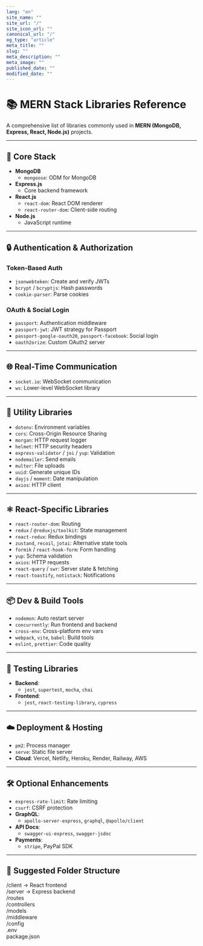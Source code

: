 ```yaml
---
lang: "en"
site_name: ""
site_url: "/"
site_icon_url: ""
canonical_url: "/"
og_type: "article"
meta_title: ""
slug: ""
meta_description: ""
meta_image: ""
published_date: ""
modified_date: ""
---
```



# 📚 MERN Stack Libraries Reference

A comprehensive list of libraries commonly used in **MERN (MongoDB, Express, React, Node.js)** projects.

---

## 🔧 Core Stack

- **MongoDB**
  - `mongoose`: ODM for MongoDB
- **Express.js**
  - Core backend framework
- **React.js**
  - `react-dom`: React DOM renderer
  - `react-router-dom`: Client-side routing
- **Node.js**
  - JavaScript runtime

---

## 🔒 Authentication & Authorization

### Token-Based Auth

- `jsonwebtoken`: Create and verify JWTs
- `bcrypt` / `bcryptjs`: Hash passwords
- `cookie-parser`: Parse cookies

### OAuth & Social Login

- `passport`: Authentication middleware
- `passport-jwt`: JWT strategy for Passport
- `passport-google-oauth20`, `passport-facebook`: Social login
- `oauth2orize`: Custom OAuth2 server

---

## 🌐 Real-Time Communication

- `socket.io`: WebSocket communication
- `ws`: Lower-level WebSocket library

---

## 🧰 Utility Libraries

- `dotenv`: Environment variables
- `cors`: Cross-Origin Resource Sharing
- `morgan`: HTTP request logger
- `helmet`: HTTP security headers
- `express-validator` / `joi` / `yup`: Validation
- `nodemailer`: Send emails
- `multer`: File uploads
- `uuid`: Generate unique IDs
- `dayjs` / `moment`: Date manipulation
- `axios`: HTTP client

---

## ⚛️ React-Specific Libraries

- `react-router-dom`: Routing
- `redux` / `@reduxjs/toolkit`: State management
- `react-redux`: Redux bindings
- `zustand`, `recoil`, `jotai`: Alternative state tools
- `formik` / `react-hook-form`: Form handling
- `yup`: Schema validation
- `axios`: HTTP requests
- `react-query` / `swr`: Server state & fetching
- `react-toastify`, `notistack`: Notifications

---

## 📦 Dev & Build Tools

- `nodemon`: Auto restart server
- `concurrently`: Run frontend and backend
- `cross-env`: Cross-platform env vars
- `webpack`, `vite`, `babel`: Build tools
- `eslint`, `prettier`: Code quality

---

## 🧪 Testing Libraries

- **Backend**:
  - `jest`, `supertest`, `mocha`, `chai`
- **Frontend**:
  - `jest`, `react-testing-library`, `cypress`

---

## ☁️ Deployment & Hosting

- `pm2`: Process manager
- `serve`: Static file server
- **Cloud**: Vercel, Netlify, Heroku, Render, Railway, AWS

---

## 🛠️ Optional Enhancements

- `express-rate-limit`: Rate limiting
- `csurf`: CSRF protection
- **GraphQL**:
  - `apollo-server-express`, `graphql`, `@apollo/client`
- **API Docs**:
  - `swagger-ui-express`, `swagger-jsdoc`
- **Payments**:
  - `stripe`, PayPal SDK

---

## 📁 Suggested Folder Structure
/client → React frontend  
/server → Express backend  
/routes  
/controllers  
/models  
/middleware  
/config  
.env  
package.json

